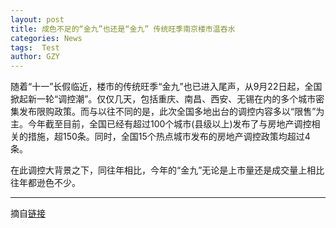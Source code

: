 ```yaml
---
layout: post
title: 成色不足的“金九”也还是“金九” 传统旺季南京楼市温吞水
categories: News
tags:  Test
author: GZY
---
```


随着“十一”长假临近，楼市的传统旺季“金九”也已进入尾声，从9月22日起，全国掀起新一轮“调控潮”。仅仅几天，包括重庆、南昌、西安、无锡在内的多个城市密集发布限购政策。而与以往不同的是，此次全国多地出台的调控内容多以“限售”为主。今年截至目前，全国已经有超过100个城市(县级以上)发布了与房地产调控相关的措施，超150条。同时，全国15个热点城市发布的房地产调控政策均超过4条。

在此调控大背景之下，同往年相比，今年的“金九”无论是上市量还是成交量上相比往年都逊色不少。

*****

摘自[链接](http://nj.house.ifeng.com/column/news/2017jjls)